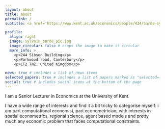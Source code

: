 ```yaml
---
layout: about
title: about
permalink: /
subtitle: <a href='https://www.kent.ac.uk/economics/people/434/barde-sylvain'>Institutional page</a>

profile:
  align: right
  image: sylvain_barde_pic.jpg
  image_circular: false # crops the image to make it circular
  more_info: >
    <p>244 Sibson Building</p>
    <p>Parkwood road, Canterbury</p>
    <p>CT2 7NZ, United Kingdom</p>

news: true # includes a list of news items
selected_papers: true # includes a list of papers marked as "selected={true}"
social: true # includes social icons at the bottom of the page
---
```


I am a Senior Lecturer in Economics at the University of Kent.

I have a wide range of interests and find it a bit tricky to categorise myself: i am part computational economist, part econometrician, with interests in spatial econometrics, regional science, agent based models and pretty much any economic problem that faces computational constraints.
